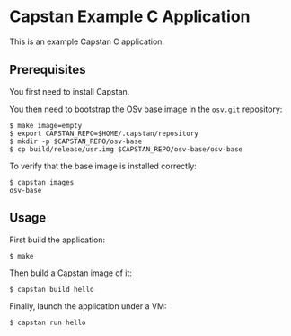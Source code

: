 # Capstan Example C Application

This is an example Capstan C application.

## Prerequisites

You first need to install Capstan.

You then need to bootstrap the OSv base image in the ``osv.git`` repository:

```
$ make image=empty
$ export CAPSTAN_REPO=$HOME/.capstan/repository
$ mkdir -p $CAPSTAN_REPO/osv-base
$ cp build/release/usr.img $CAPSTAN_REPO/osv-base/osv-base
```

To verify that the base image is installed correctly:

```
$ capstan images
osv-base
```

## Usage

First build the application:

```
$ make
```

Then build a Capstan image of it:

```
$ capstan build hello
```

Finally, launch the application under a VM:

```
$ capstan run hello
```

